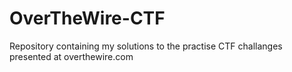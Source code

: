 # OverTheWire-CTF

Repository containing my solutions to the practise CTF challanges presented at overthewire.com

